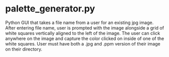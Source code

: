 # palette_generator.py
Python GUI that takes a file name from a user for an existing jpg image. After entering file name, user is prompted with the image alongside a grid of white squares vertically aligned to the left of the image. The user can click anywhere on the image and capture the color clicked on inside of one of the white squares. 
User must have both a .jpg and .ppm version of their image on their directory.
